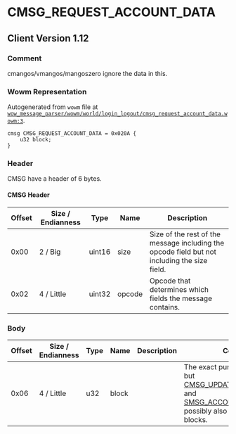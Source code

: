# CMSG_REQUEST_ACCOUNT_DATA

## Client Version 1.12

### Comment

cmangos/vmangos/mangoszero ignore the data in this.

### Wowm Representation

Autogenerated from `wowm` file at [`wow_message_parser/wowm/world/login_logout/cmsg_request_account_data.wowm:3`](https://github.com/gtker/wow_messages/tree/main/wow_message_parser/wowm/world/login_logout/cmsg_request_account_data.wowm#L3).
```rust,ignore
cmsg CMSG_REQUEST_ACCOUNT_DATA = 0x020A {
    u32 block;
}
```
### Header

CMSG have a header of 6 bytes.

#### CMSG Header

| Offset | Size / Endianness | Type   | Name   | Description |
| ------ | ----------------- | ------ | ------ | ----------- |
| 0x00   | 2 / Big           | uint16 | size   | Size of the rest of the message including the opcode field but not including the size field.|
| 0x02   | 4 / Little        | uint32 | opcode | Opcode that determines which fields the message contains.|

### Body

| Offset | Size / Endianness | Type | Name | Description | Comment |
| ------ | ----------------- | ---- | ---- | ----------- | ------- |
| 0x06 | 4 / Little | u32 | block |  | The exact purpose is unknown, but [CMSG_UPDATE_ACCOUNT_DATA](./cmsg_update_account_data.md) and [SMSG_ACCOUNT_DATA_TIMES](./smsg_account_data_times.md) possibly also operate on these blocks. |

